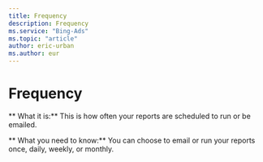 ```yaml
---
title: Frequency
description: Frequency
ms.service: "Bing-Ads"
ms.topic: "article"
author: eric-urban
ms.author: eur
---
```


# Frequency

**        What it is:**     This is how often your reports are scheduled to run or be emailed.

**   What you need to know:**   You can choose to email or run your reports once, daily, weekly, or monthly.


